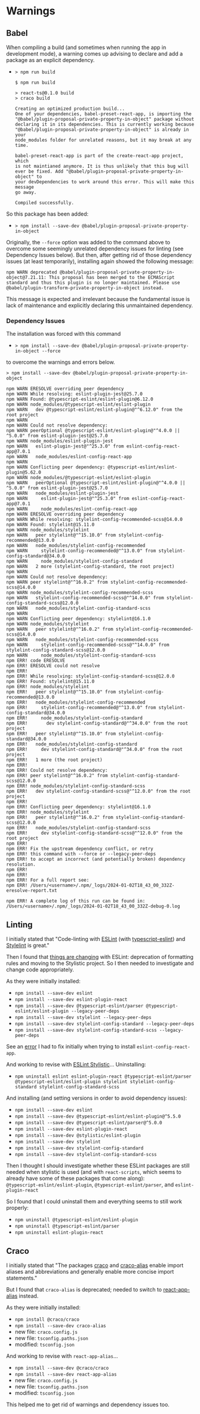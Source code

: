 # Warnings

## Babel

When compiling a build (and sometimes when running the app in development mode),
a warning comes up advising to declare and add a package as an explicit
dependency.

* `> npm run build`

    ```(text)
    $ npm run build

    > react-ts@0.1.0 build
    > craco build

    Creating an optimized production build...
    One of your dependencies, babel-preset-react-app, is importing the
    "@babel/plugin-proposal-private-property-in-object" package without
    declaring it in its dependencies. This is currently working because
    "@babel/plugin-proposal-private-property-in-object" is already in your
    node_modules folder for unrelated reasons, but it may break at any time.

    babel-preset-react-app is part of the create-react-app project, which
    is not maintianed anymore. It is thus unlikely that this bug will
    ever be fixed. Add "@babel/plugin-proposal-private-property-in-object" to
    your devDependencies to work around this error. This will make this message
    go away.

    Compiled successfully.
    ```

So this package has been added:

* `> npm install --save-dev @babel/plugin-proposal-private-property-in-object`

Originally, the `--force` option was added to the command above to overcome some
seemingly unrelated dependency issues for linting (see Dependency Issues below).
But then, after getting rid of those dependency issues (at least temporarily),
installing again showed the following message:

```(text)
npm WARN deprecated @babel/plugin-proposal-private-property-in-object@7.21.11: This proposal has been merged to the ECMAScript standard and thus this plugin is no longer maintained. Please use @babel/plugin-transform-private-property-in-object instead.
```

This message is expected and irrelevant because the fundamental issue is lack of
maintenance and explicitly declaring this unmaintained dependency.

### Dependency Issues

The installation was forced with this command

* `> npm install --save-dev @babel/plugin-proposal-private-property-in-object --force`

to overcome the warnings and errors below.

```(text)
> npm install --save-dev @babel/plugin-proposal-private-property-in-object

npm WARN ERESOLVE overriding peer dependency
npm WARN While resolving: eslint-plugin-jest@25.7.0
npm WARN Found: @typescript-eslint/eslint-plugin@6.12.0
npm WARN node_modules/@typescript-eslint/eslint-plugin
npm WARN   dev @typescript-eslint/eslint-plugin@"^6.12.0" from the root project
npm WARN
npm WARN Could not resolve dependency:
npm WARN peerOptional @typescript-eslint/eslint-plugin@"^4.0.0 || ^5.0.0" from eslint-plugin-jest@25.7.0
npm WARN node_modules/eslint-plugin-jest
npm WARN   eslint-plugin-jest@"^25.3.0" from eslint-config-react-app@7.0.1
npm WARN   node_modules/eslint-config-react-app
npm WARN
npm WARN Conflicting peer dependency: @typescript-eslint/eslint-plugin@5.62.0
npm WARN node_modules/@typescript-eslint/eslint-plugin
npm WARN   peerOptional @typescript-eslint/eslint-plugin@"^4.0.0 || ^5.0.0" from eslint-plugin-jest@25.7.0
npm WARN   node_modules/eslint-plugin-jest
npm WARN     eslint-plugin-jest@"^25.3.0" from eslint-config-react-app@7.0.1
npm WARN     node_modules/eslint-config-react-app
npm WARN ERESOLVE overriding peer dependency
npm WARN While resolving: stylelint-config-recommended-scss@14.0.0
npm WARN Found: stylelint@15.11.0
npm WARN node_modules/stylelint
npm WARN   peer stylelint@"^15.10.0" from stylelint-config-recommended@13.0.0
npm WARN   node_modules/stylelint-config-recommended
npm WARN     stylelint-config-recommended@"^13.0.0" from stylelint-config-standard@34.0.0
npm WARN     node_modules/stylelint-config-standard
npm WARN   2 more (stylelint-config-standard, the root project)
npm WARN
npm WARN Could not resolve dependency:
npm WARN peer stylelint@"^16.0.2" from stylelint-config-recommended-scss@14.0.0
npm WARN node_modules/stylelint-config-recommended-scss
npm WARN   stylelint-config-recommended-scss@"^14.0.0" from stylelint-config-standard-scss@12.0.0
npm WARN   node_modules/stylelint-config-standard-scss
npm WARN
npm WARN Conflicting peer dependency: stylelint@16.1.0
npm WARN node_modules/stylelint
npm WARN   peer stylelint@"^16.0.2" from stylelint-config-recommended-scss@14.0.0
npm WARN   node_modules/stylelint-config-recommended-scss
npm WARN     stylelint-config-recommended-scss@"^14.0.0" from stylelint-config-standard-scss@12.0.0
npm WARN     node_modules/stylelint-config-standard-scss
npm ERR! code ERESOLVE
npm ERR! ERESOLVE could not resolve
npm ERR!
npm ERR! While resolving: stylelint-config-standard-scss@12.0.0
npm ERR! Found: stylelint@15.11.0
npm ERR! node_modules/stylelint
npm ERR!   peer stylelint@"^15.10.0" from stylelint-config-recommended@13.0.0
npm ERR!   node_modules/stylelint-config-recommended
npm ERR!     stylelint-config-recommended@"^13.0.0" from stylelint-config-standard@34.0.0
npm ERR!     node_modules/stylelint-config-standard
npm ERR!       dev stylelint-config-standard@"^34.0.0" from the root project
npm ERR!   peer stylelint@"^15.10.0" from stylelint-config-standard@34.0.0
npm ERR!   node_modules/stylelint-config-standard
npm ERR!     dev stylelint-config-standard@"^34.0.0" from the root project
npm ERR!   1 more (the root project)
npm ERR!
npm ERR! Could not resolve dependency:
npm ERR! peer stylelint@"^16.0.2" from stylelint-config-standard-scss@12.0.0
npm ERR! node_modules/stylelint-config-standard-scss
npm ERR!   dev stylelint-config-standard-scss@"^12.0.0" from the root project
npm ERR!
npm ERR! Conflicting peer dependency: stylelint@16.1.0
npm ERR! node_modules/stylelint
npm ERR!   peer stylelint@"^16.0.2" from stylelint-config-standard-scss@12.0.0
npm ERR!   node_modules/stylelint-config-standard-scss
npm ERR!     dev stylelint-config-standard-scss@"^12.0.0" from the root project
npm ERR!
npm ERR! Fix the upstream dependency conflict, or retry
npm ERR! this command with --force or --legacy-peer-deps
npm ERR! to accept an incorrect (and potentially broken) dependency resolution.
npm ERR!
npm ERR!
npm ERR! For a full report see:
npm ERR! /Users/<username>/.npm/_logs/2024-01-02T18_43_00_332Z-eresolve-report.txt

npm ERR! A complete log of this run can be found in: /Users/<username>/.npm/_logs/2024-01-02T18_43_00_332Z-debug-0.log
```

## Linting

I initially stated that "Code-linting with [ESLint](https://eslint.org) (with
[typescript-eslint](https://typescript-eslint.io)) and
[Stylelint](https://stylelint.io) is great."

Then I found that
[things are changing](https://typescript-eslint.io/blog/deprecating-formatting-rules/)
with ESLint: deprecation of formatting rules and moving to the Stylistic
project.  So I then needed to investigate and change code appropriately.

As they were initially installed:

* `npm install --save-dev eslint`
* `npm install --save-dev eslint-plugin-react`
* `npm install --save-dev @typescript-eslint/parser @typescript-eslint/eslint-plugin --legacy-peer-deps`
* `npm install --save-dev stylelint --legacy-peer-deps`
* `npm install --save-dev stylelint-config-standard --legacy-peer-deps`
* `npm install --save-dev stylelint-config-standard-scss --legacy-peer-deps`

See an [error](./Error.md) I had to fix initially when trying to install
`eslint-config-react-app`.

And working to revise with [ESLint Stylistic](https://eslint.style/)...
Uninstalling:

* `npm uninstall eslint eslint-plugin-react @typescript-eslint/parser @typescript-eslint/eslint-plugin stylelint stylelint-config-standard stylelint-config-standard-scss`

And installing (and setting versions in order to avoid dependency issues):

* `npm install --save-dev eslint`
* `npm install --save-dev @typescript-eslint/eslint-plugin@^5.5.0`
* `npm install --save-dev @typescript-eslint/parser@^5.0.0`
* `npm install --save-dev eslint-plugin-react`
* `npm install --save-dev @stylistic/eslint-plugin`
* `npm install --save-dev stylelint`
* `npm install --save-dev stylelint-config-standard`
* `npm install --save-dev stylelint-config-standard-scss`

Then I thought I should investigate whether these ESLint packages are still
needed when stylistic is used (and with `react-scripts`, which seems to already
have some of these packages that come along):  
`@typescript-eslint/eslint-plugin`, `@typescript-eslint/parser`, and
`eslint-plugin-react`

So I found that I could uninstall them and everything seems to still work
properly:

* `npm uninstall @typescript-eslint/eslint-plugin`
* `npm uninstall @typescript-eslint/parser`
* `npm uninstall eslint-plugin-react`

## Craco

I initially stated that "The packages [craco](https://craco.js.org) and
[craco-alias](https://github.com/risen228/craco-alias) enable import aliases
and abbreviations and generally enable more concise import statements."

But I found that `craco-alias` is deprecated; needed to switch to
[react-app-alias](https://github.com/oklas/react-app-alias) instead.

As they were initially installed:

* `npm install @craco/craco`
* `npm install --save-dev craco-alias`
* new file: `craco.config.js`
* new file: `tsconfig.paths.json`
* modified: `tsconfig.json`

And working to revise with `react-app-alias`...

* `npm install --save-dev @craco/craco`
* `npm install --save-dev react-app-alias`
* new file: `craco.config.js`
* new file: `tsconfig.paths.json`
* modified: `tsconfig.json`

This helped me to get rid of warnings and dependency issues too.
